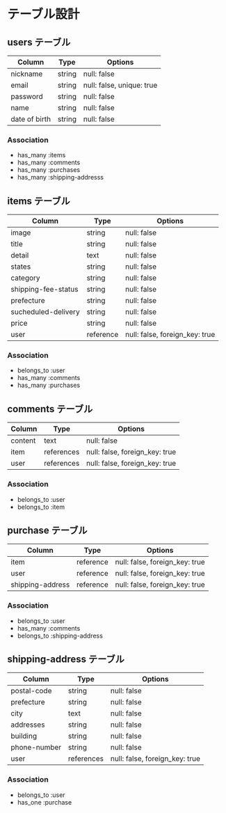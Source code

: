 # テーブル設計

## users テーブル

| Column             | Type   | Options     |
| ------------------ | ------ | ----------- |
| nickname           | string | null: false |
| email              | string | null: false, unique: true |
| password           | string | null: false |
| name               | string | null: false |
| date of birth      | string | null: false |


### Association

- has_many :items
- has_many :comments
- has_many :purchases
- has_many :shipping-addresss

## items テーブル

| Column              | Type   | Options     |
| ------------------- | ------ | ----------- |
| image               | string | null: false |
| title               | string | null: false |
| detail              | text   | null: false |
| states              | string | null: false |
| category            | string | null: false |
| shipping-fee-status | string | null: false |
| prefecture          | string | null: false |
| sucheduled-delivery | string | null: false |
| price               | string | null: false |
| user                | reference | null: false, foreign_key: true |

### Association
- belongs_to :user
- has_many :comments
- has_many :purchases


## comments テーブル

| Column  | Type       | Options                        |
| ------- | ---------- | ------------------------------ |
| content | text       | null: false                    |
| item    | references | null: false, foreign_key: true |
| user    | references | null: false, foreign_key: true |

### Association

- belongs_to :user
- belongs_to :item


## purchase テーブル

| Column           | Type      | Options                        |
| ---------------- | --------- | ------------------------------ |
| item             | reference | null: false, foreign_key: true |
| user             | reference | null: false, foreign_key: true |
| shipping-address | reference | null: false, foreign_key: true |


### Association
- belongs_to :user
- has_many :comments
- belongs_to :shipping-address

## shipping-address テーブル

| Column       | Type       | Options     |
| ------------ | ---------- | ----------- |
| postal-code  | string     | null: false |
| prefecture   | string     | null: false |
| city         | text       | null: false |
| addresses    | string     | null: false |
| building     | string     | null: false |
| phone-number | string     | null: false |
| user         | references | null: false, foreign_key: true |


### Association

- belongs_to :user
- has_one :purchase




